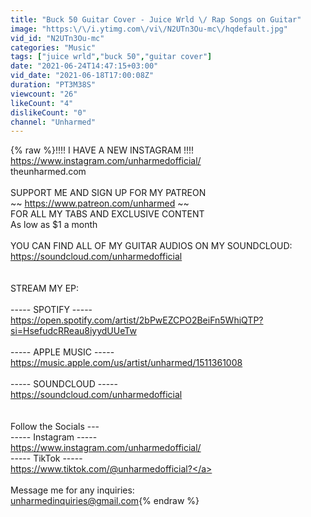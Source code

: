 ```yaml
---
title: "Buck 50 Guitar Cover - Juice Wrld \/ Rap Songs on Guitar"
image: "https:\/\/i.ytimg.com\/vi\/N2UTn3Ou-mc\/hqdefault.jpg"
vid_id: "N2UTn3Ou-mc"
categories: "Music"
tags: ["juice wrld","buck 50","guitar cover"]
date: "2021-06-24T14:47:15+03:00"
vid_date: "2021-06-18T17:00:08Z"
duration: "PT3M38S"
viewcount: "26"
likeCount: "4"
dislikeCount: "0"
channel: "Unharmed"
---
```

{% raw %}!!!! I HAVE A NEW INSTAGRAM !!!!<br /><a rel="nofollow" target="blank" href="https://www.instagram.com/unharmedofficial/">https://www.instagram.com/unharmedofficial/</a><br />theunharmed.com<br /><br />SUPPORT ME AND SIGN UP FOR MY PATREON<br />~~ <a rel="nofollow" target="blank" href="https://www.patreon.com/unharmed">https://www.patreon.com/unharmed</a> ~~<br />FOR ALL MY TABS AND EXCLUSIVE CONTENT<br />As low as $1 a month<br /><br />YOU CAN FIND ALL OF MY GUITAR AUDIOS ON MY SOUNDCLOUD:<br /><a rel="nofollow" target="blank" href="https://soundcloud.com/unharmedofficial">https://soundcloud.com/unharmedofficial</a><br /><br /><br />STREAM MY EP:<br /><br />----- SPOTIFY -----<br /><a rel="nofollow" target="blank" href="https://open.spotify.com/artist/2bPwEZCPO2BeiFn5WhiQTP?si=HsefudcRReau8iyydUUeTw">https://open.spotify.com/artist/2bPwEZCPO2BeiFn5WhiQTP?si=HsefudcRReau8iyydUUeTw</a><br /><br />----- APPLE MUSIC -----<br /><a rel="nofollow" target="blank" href="https://music.apple.com/us/artist/unharmed/1511361008">https://music.apple.com/us/artist/unharmed/1511361008</a><br /><br />----- SOUNDCLOUD -----<br /><a rel="nofollow" target="blank" href="https://soundcloud.com/unharmedofficial">https://soundcloud.com/unharmedofficial</a><br /><br /><br />Follow the Socials ---<br />----- Instagram -----<br /><a rel="nofollow" target="blank" href="https://www.instagram.com/unharmedofficial/">https://www.instagram.com/unharmedofficial/</a><br />----- TikTok -----<br /><a rel="nofollow" target="blank" href="https://www.tiktok.com/@unharmedofficial?">https://www.tiktok.com/@unharmedofficial?</a><br /><br />Message me for any inquiries:<br />unharmedinquiries@gmail.com{% endraw %}
